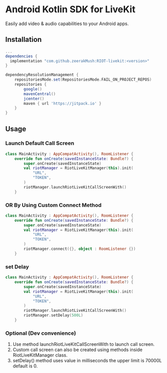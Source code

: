 # Android Kotlin SDK for LiveKit

Easily add video & audio capabilities to your Android apps.

## Installation

```groovy title="build.gradle"
...
dependencies {
  implementation "com.github.zeerakMush:RIOT-livekit:<version>"
}

dependencyResolutionManagement {
    repositoriesMode.set(RepositoriesMode.FAIL_ON_PROJECT_REPOS)
    repositories {
        google()
        mavenCentral()
        jcenter()
        maven { url 'https://jitpack.io' }
    }
}
```

## Usage

### Launch Default Call Screen

```kt
class MainActivity : AppCompatActivity(), RoomListener {
    override fun onCreate(savedInstanceState: Bundle?) {
        super.onCreate(savedInstanceState)
        val riotManager = RiotLiveKitManager(this).init(
            "URL",
            "TOKEN",
        )
        riotManager.launchRiotLiveKitCallScreenWith()
    }
```

### OR By Using Custom Connect Method
```kt
class MainActivity : AppCompatActivity(), RoomListener {
    override fun onCreate(savedInstanceState: Bundle?) {
        super.onCreate(savedInstanceState)
        val riotManager = RiotLiveKitManager(this).init(
            "URL",
            "TOKEN",
        )
        riotManager.connect({}, object : RoomListener {})
    }
```

### set Delay
```kt
class MainActivity : AppCompatActivity(), RoomListener {
    override fun onCreate(savedInstanceState: Bundle?) {
        super.onCreate(savedInstanceState)
        val riotManager = RiotLiveKitManager(this).init(
            "URL",
            "TOKEN",
        )
        riotManager.launchRiotLiveKitCallScreenWith()
        riotManager.setDelay(500L) 
    }
```

### Optional (Dev convenience)

1. Use method launchRiotLiveKitCallScreenWith to launch call screen.
2. Custom call screen can also be created using methods inside RiotLiveKitManager class. 
3. setDelay() method uses value in milliseconds the upper limit is 70000L default is 0.

